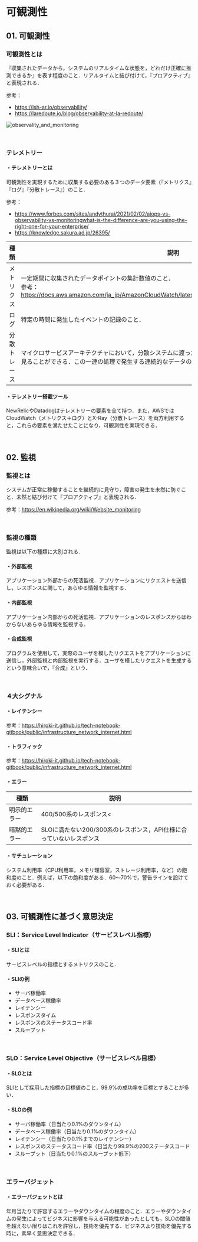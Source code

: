 # 可観測性

## 01. 可観測性

### 可観測性とは

『収集されたデータから，システムのリアルタイムな状態を，どれだけ正確に推測できるか』を表す程度のこと．リアルタイムと結び付けて，『プロアクティブ』と表現される．

参考：

- https://ish-ar.io/observability/
- https://laredoute.io/blog/observability-at-la-redoute/

![observality_and_monitoring](https://raw.githubusercontent.com/hiroki-it/tech-notebook/master/images/observality_and_monitoring.png)

<br>

### テレメトリー

#### ・テレメトリーとは

可観測性を実現するために収集する必要のある３つのデータ要素（『メトリクス』『ログ』『分散トレース』）のこと．

参考：

- https://www.forbes.com/sites/andythurai/2021/02/02/aiops-vs-observability-vs-monitoringwhat-is-the-difference-are-you-using-the-right-one-for-your-enterprise/
- https://knowledge.sakura.ad.jp/26395/

| 種類         | 説明                                                         |
| ------------ | ------------------------------------------------------------ |
| メトリクス   | 一定期間に収集されたデータポイントの集計数値のこと．<br>参考：https://docs.aws.amazon.com/ja_jp/AmazonCloudWatch/latest/monitoring/cloudwatch_concepts.html#Metric |
| ログ         | 特定の時間に発生したイベントの記録のこと．                   |
| 分散トレース | マイクロサービスアーキテクチャにおいて，分散システムに渡った一連の処理を，イベントの因果関係の繋がりと見ることができる．この一連の処理で発生する連続的なデータのこと． |

#### ・テレメトリー搭載ツール

NewRelicやDatadogはテレメトリーの要素を全て持つ．また，AWSではCloudWatch（メトリクス＋ログ）とX-Ray（分散トレース）を両方利用すると，これらの要素を満たせたことになり，可観測性を実現できる．

<br>

## 02. 監視

### 監視とは

システムが正常に稼働することを継続的に見守り，障害の発生を未然に防ぐこと．未然と結び付けて『プロアクティブ』と表現される．

参考：https://en.wikipedia.org/wiki/Website_monitoring

<br>

### 監視の種類

監視は以下の種類に大別される．

#### ・外部監視

アプリケーション外部からの死活監視．アプリケーションにリクエストを送信し，レスポンスに関して，あらゆる情報を監視する．

#### ・内部監視

アプリケーション内部からの死活監視．アプリケーションのレスポンスからはわからないあらゆる情報を監視する．

#### ・合成監視

プログラムを使用して，実際のユーザを模したリクエストをアプリケーションに送信し，外部監視と内部監視を実行する．ユーザを模したリクエストを生成するという意味合いで，『合成』という．

<br>

### ４大シグナル

#### ・レイテンシー

参考：https://hiroki-it.github.io/tech-notebook-gitbook/public/infrastructure_network_internet.html

#### ・トラフィック

参考：https://hiroki-it.github.io/tech-notebook-gitbook/public/infrastructure_network_internet.html

#### ・エラー

| 種類         | 説明                                                         |
| ------------ | ------------------------------------------------------------ |
| 明示的エラー | 400/500系のレスポンス<                                       |
| 暗黙的エラー | SLOに満たない200/300系のレスポンス，API仕様に合っていないレスポンス |

#### ・サチュレーション

システム利用率（CPU利用率，メモリ理容室，ストレージ利用率，など）の飽和度のこと．例えば，以下の飽和度がある．60～70%で，警告ラインを設けておく必要がある．

<br>

## 03. 可観測性に基づく意思決定

### SLI：Service Level Indicator（サービスレベル指標）

#### ・SLIとは

サービスレベルの指標とするメトリクスのこと．

#### ・SLIの例

- サーバ稼働率
- データベース稼働率
- レイテンシー
- レスポンスタイム
- レスポンスのステータスコード率
- スループット

<br>

### SLO：Service Level Objective（サービスレベル目標）

#### ・SLOとは

SLIとして採用した指標の目標値のこと．99.9%の成功率を目標とすることが多い．

#### ・SLOの例

- サーバ稼働率（日当たり0.1%のダウンタイム）
- データベース稼働率（日当たり0.1%のダウンタイム）
- レイテンシー（日当たり0.1%までのレイテンシー）
- レスポンスのステータスコード率（日当たり99.9%の200ステータスコード
- スループット（日当たり0.1%のスループット低下）

<br>

### エラーバジェット

#### ・エラーバジェットとは

年月当たりで許容するエラーやダウンタイムの程度のこと．エラーやダウンタイムの発生によってビジネスに影響を与える可能性があったとしても，SLOの閾値を超えない限りはこれを許容し，技術を優先する．ビジネスより技術を優先する時に，素早く意思決定できる．
